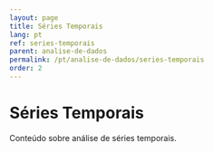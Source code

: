 ```yaml
---
layout: page
title: Séries Temporais
lang: pt
ref: series-temporais
parent: analise-de-dados
permalink: /pt/analise-de-dados/series-temporais
order: 2
---
```


# Séries Temporais

Conteúdo sobre análise de séries temporais.
